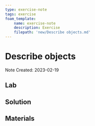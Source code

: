 ```yaml
---
type: exercise-note
tags: exercise
foam_template:
    name: exercise-note
    description: Exercise
    filepath: 'new/Describe objects.md'
---
```

# Describe objects
Note Created: 2023-02-19

## Lab 

## Solution

## Materials